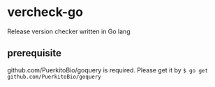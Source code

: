 # vercheck-go
Release version checker written in Go lang
## prerequisite
github.com/PuerkitoBio/goquery is required.
Please get it by
`$ go get github.com/PuerkitoBio/goquery`
